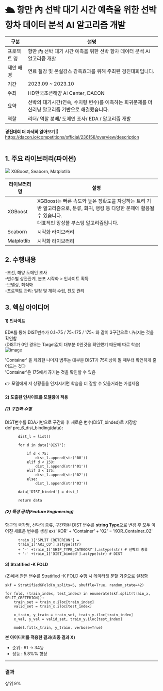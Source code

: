 # 🛳️ 항만 內 선박 대기 시간 예측을 위한 선박 항차 데이터 분석 AI 알고리즘 개발
      
|구분|설명|
|------|---|
|프로젝트 명|항만 內 선박 대기 시간 예측을 위한 선박 항차 데이터 분석 AI 알고리즘 개발|
|제안 배경|연료 절감 및 온실감스 감축효과를 위해 주최된 경진대회입니다.|
|기간|2023.09 ~ 2023.10|
|주최|HD한국조션해양 AI Center, DACON|
|요약|선박의 대기시간(연속, 수치형 변수)를 예측하는 회귀문제를 머신러닝 알고리즘 기반으로 해결했습니다.|
|역할|리더/ 역할 분배/ 도메인 조사/ EDA / 알고리즘 개발|

**경진대회 더 자세히 알아보기 🔻**<br>
https://dacon.io/competitions/official/236158/overview/description
<br>
<br>

## 1. 주요 라이브러리(파이썬)
<img src="https://img.shields.io/badge/python-3776AB?style=for-the-badge&logo=python&logoColor=white">
XGBoost, Seaborn, Matplotlib

|라이브러리 명|설명|
|--|--|
|XGBoost|XGBoost는 빠른 속도와 높은 정확도를 자랑하는 트리 기반 알고리즘으로, 분류, 회귀, 랭킹 등 다양한 문제에 활용될 수 있습니다.<br>대표적인 앙상블 부스팅 알고리즘입니다.|
|Seaborn|시각화 라이브러리|
|Matplotlib|시각화 라이브러리|


## 2. 수행내용
-조선, 해양 도메인 조사 <br>
-변수별 상관관계, 분포 시각화 > 인사이트 획득<br>
-모델링, 최적화<br>
-프로젝트 관리: 일정 및 계획 수립, 진도 관리<br>

## 3. 핵심 아이디어

#### 1) 인사이트

EDA를 통해 DIST변수가 0.1~75 / 75~175 / 175~ 와 같이 3구간으로 나눠지는 것을 확인함 <br>
(DIST가 0인 경우는 Target값이 대부분 0인것을 확인했기 때문에 따로 학습) <br>
![image](https://github.com/CodeofO/Ship_Wait_Time_Predict/assets/99871109/dfa70bba-4f1c-489c-9fa9-40977bb4d5fe)

'Container' 을 제외한 나머지 범주는 대부분 DIST가 75이상이 될 때부터 확연하게 줄어드는 것과  <br>
'Container'은 175에서 끊기는 것을 확인할 수 있음<br>
<br>
👉 모델에게 저 상황들을 인지시키면 학습을 더 잘할 수 있을거라는 가설세움


#### 2) 도출된 인사이트를 모델링에 적용

##### (1) 구간화 수행
DIST변수를 EDA기반으로 구간화 후 새로운 변수(DIST_binded)로 저장함 <br>
      def pre_6_dist_binding(data):
      
          dist_l = list()
      
          for d in data['DIST']:
      
              if d < 75:
                  dist_l.append(str('00'))
              elif d < 150:
                  dist_l.append(str('01'))
              elif d < 175:
                  dist_l.append(str('02'))
              else:
                  dist_l.append(str('03'))
             
          data['DIST_binded'] = dist_l
      
          return data

##### (2) 특성 공학(Feature Engineering)

항구의 국가명, 선박의 종류, 구간화된 DIST 변수를 **string Type**으로 변경 후 모두 이어진 새로운 변수를 생성
ex) 'KOR' + 'Container' + '02' = 'KOR_Container_02'

          train_1['SPLIT_CRETERION'] = 
          train_1['ARI_CO'].astype(str) 
          + '-' +train_1['SHIP_TYPE_CATEGORY'].astype(str) # 선박의 종류
          + '-' +train_1['DIST_binded'].astype(str) # DIST



#### 3) Stratified -K FOLD

(2)에서 만든 변수를 Stratified -K FOLD 수행 시 데이터셋 분할 기준으로 설정함

    skf = StratifiedKFold(n_splits=5, shuffle=True, random_state=42)

    for fold, (train_index, test_index) in enumerate(skf.split(train_x, SPLIT_CRETERION)):
        train_set = train_x.iloc[train_index]
        valid_set = train_x.iloc[test_index]

        x_train, y_train = train_set, train_y.iloc[train_index]
        x_val, y_val = valid_set, train_y.iloc[test_index]

        model.fit(x_train, y_train, verbose=True)



**본 아이디어를 적용한 결과(최종 결과 X)** <br>
* 순위 : 91 → 34등<br>
* 성능 : 5.8%% 향상<br>

---

### 결과
상위 9%

